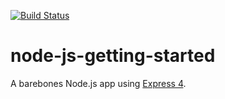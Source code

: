 [![Build Status](https://snap-ci.com/snap-ci-examples/node-js-docker/branch/master/build_image)](https://snap-ci.com/snap-ci-examples/node-js-docker/branch/master)

# node-js-getting-started

A barebones Node.js app using [Express 4](http://expressjs.com/).




